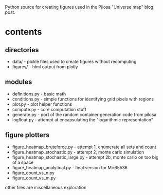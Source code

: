 Python source for creating figures used in the Pilosa "Universe map" blog post.

# contents

## directories
- data/ - pickle files used to create figures without recomputing
- figures/ - html output from plotly

## modules
- definitions.py - basic math
- conditions.py - simple functions for identifying grid pixels with regions
- plot.py - plot helper functions
- compute.py - core computation stuff
- generate.py - port of the random container generation code from pilosa
- logfloat.py - attempt at encapsulating the "logarithmic representation"

## figure plotters
- figure_heatmap_bruteforce.py - attempt 1, enumerate all sets and count
- figure_heatmap_stochastic.py - attempt 2, monte carlo simulation
- figure_heatmap_stochastic_large.py - attempt 2b, monte carlo on too big of a space
- figure_heatmap_analytical.py - final version for M=65536
- figure_count_vs_n.py
- figure_count_vs_m.py

other files are miscellaneous exploration